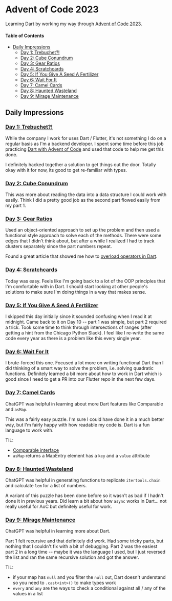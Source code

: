 # Advent of Code 2023

Learning Dart by working my way through [Advent of Code 2023](https://adventofcode.com/2013).

#### Table of Contents

<!-- TOC -->

- [Daily Impressions](#daily-impressions)
  - [Day 1: Trebuchet?!](#day-1-trebuchet)
  - [Day 2: Cube Conundrum](#day-2-cube-conundrum)
  - [Day 3: Gear Ratios](#day-3-gear-ratios)
  - [Day 4: Scratchcards](#day-4-scratchcards)
  - [Day 5: If You Give A Seed A Fertilizer](#day-5-if-you-give-a-seed-a-fertilizer)
  - [Day 6: Wait For It](#day-6-wait-for-it)
  - [Day 7: Camel Cards](#day-7-camel-cards)
  - [Day 8: Haunted Wasteland](#day-8-haunted-wasteland)
  - [Day 9: Mirage Maintenance](#day-9-mirage-maintenance)

<!-- /TOC -->

## Daily Impressions

### [Day 1: Trebuchet?!](https://adventofcode.com/2013/day/1)

While the company I work for uses Dart / Flutter, it's not something I do on a regular basis as I'm a backend developer. I spent some time before this job practicing [Dart with Advent of Code](../2016/) and used that code to help me get this done.

I definitely hacked together a solution to get things out the door. Totally okay with it for now, its good to get re-familiar with types.

### [Day 2: Cube Conundrum](https://adventofcode.com/2023/day/2)

This was more about reading the data into a data structure I could work with easily. Think I did a pretty good job as the second part flowed easily from my part 1.

### [Day 3: Gear Ratios](https://adventofcode.com/2023/day/3)

Used an object-oriented approach to set up the problem and then used a functional style approach to solve each of the methods. There were some edges that I didn't think about, but after a while I realized I had to track clusters separately since the part numbers repeat.

Found a great article that showed me how to [overload operators in Dart](https://medium.com/pinch-nl/comparing-objects-in-dart-made-easy-with-equatable-d208e5eb9571).

### [Day 4: Scratchcards](https://adventofcode.com/2023/day/4)

Today was easy. Feels like I'm going back to a lot of the OOP principles that I'm comfortable with in Dart. I should start looking at other people's solutions to make sure I'm doing things in a way that makes sense.

### [Day 5: If You Give A Seed A Fertilizer](https://adventofcode.com/2023/day/5)

I skipped this day initially since it sounded confusing when I read it at midnight. Came back to it on Day 10 -- part 1 was simple, but part 2 required a trick. Took some time to think through intersections of ranges (after getting a hint from the Chicago Python Slack). I feel like I re-write the same code every year as there is a problem like this every single year.

### [Day 6: Wait For It](https://adventofcode.com/2023/day/6)

I brute-forced this one. Focused a lot more on writing functional Dart than I did thinking of a smart way to solve the problem, i.e. solving quadratic functions. Definitely learned a bit more about how to work in Dart which is good since I need to get a PR into our Flutter repo in the next few days.

### [Day 7: Camel Cards](https://adventofcode.com/2023/day/7)

ChatGPT was helpful in learning about more Dart features like Comparable and `asMap`.

This was a fairly easy puzzle. I'm sure I could have done it in a much better way, but I'm fairly happy with how readable my code is. Dart is a fun language to work with.

TIL:
- [Comparable interface](https://api.dart.dev/stable/3.2.3/dart-core/Comparable-class.html)
- `asMap` returns a MapEntry element has a `key` and a `value` attribute

### [Day 8: Haunted Wasteland](https://adventofcode.com/2023/day/8)

ChatGPT was helpful in generating functions to replicate `itertools.chain` and calculate `lcm` for a list of numbers.

A variant of this puzzle has been done before so it wasn't as bad if I hadn't done it in previous years. Did learn a bit about how `async` works in Dart... not really useful for AoC but definitely useful for work.

### [Day 9: Mirage Maintenance](https://adventofcode.com/2023/day/9)

ChatGPT was helpful in learning more about Dart.

Part 1 felt recursive and that definitely did work. Had some tricky parts, but nothing that I couldn't fix with a bit of debugging. Part 2 was the easiest part 2 in a long time -- maybe it was the language I used, but I just reversed the list and ran the same recursive solution and got the answer.

TIL:
- if your map has `null` and you filter the `null` out, Dart doesn't understand so you need to `.cast<int>()` to make types work
- `every` and `any` are the ways to check a conditional against all / any of the values in a list
